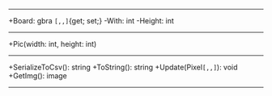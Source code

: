 ----
+Board: gbra ``[,,]``{get; set;}
-With: int
-Height: int

---- 
+Pic(width: int, height: int)

---- 
+SerializeToCsv():  string
+ToString(): string
+Update(Pixel``[,,]``): void
+GetImg(): image

---